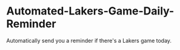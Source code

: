 # Automated-Lakers-Game-Daily-Reminder
Automatically send you a reminder if there's a Lakers game today.
